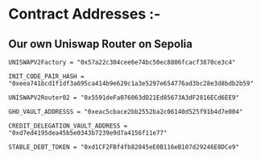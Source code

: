 # Contract Addresses :-

## Our own Uniswap Router on Sepolia

```
UNISWAPV2Factory = "0x57a22c304cee6e74bc50ec8806fcacf3870ce3c4"
```

```
INIT_CODE_PAIR_HASH = "0xeea741bcd1f1df3a695ca414b9e629c1a3e5297e654776ad3bc28e3d8bdb2b59"
```

```
UNISWAPV2Router02 = "0x5591deFa076063dD21Ed85673A3dF2816ECd6EE9"
```

```
GHO_VAULT_ADDRESSS = "0xeac5cbace2bb2552ba2c06140d525f91b4d7e004"
```

```
CREDIT_DELEGATION_VAULT_ADDRESS = "0xd7ed4195dea45b5e0343b7239e9d7a4156f11e77"
```

```
STABLE_DEBT_TOKEN = "0xd1CF2FBf4fb82045eE0B116eB107d29246E8DCe9"
```